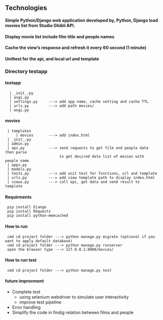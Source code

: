 ## Technologies
#### Simple Python/Django web application developed by, Python, Django load movies list from Studio Ghibli API.
#### Display movie list include film title and people names
#### Cache the view’s response and refresh it every 60 second (1 minute)
#### Unittest for the api, and local url and template

 ### Directory testapp
 #### testapp 
      | _init_.py      
      | asgi.py        
      | settings.py     ---> add app name, cache setting and cache TTL 
      | urls.py         ---> add path movies/ 
      | wsgi.py
 #### movies
     | templates         
         | movies       ---> add index.html 
     | _init_.py
     | admin.py
     | api.py           ---> send requests to get film and people data then parse 
                             to get desired data list of movies with people name 
     | apps.py
     | models.py
     | tests.py         ---> add unit test for functions, url and template   
     | urls.py          ---> add view template path to display index.html
     | views.py         ---> call api, get data and send result to template
     
#### Requirments
     pip install Django
     pip install Requests
     pip install python-memcached 
#### How to run
     cmd cd project folder ---> python manage.py migrate (optional if you want to apply default database)
     cmd cd project folder ---> python manage.py runserver 
     open the browser type ---> 127.0.0.1:8000/movies/ 
#### How to run test
     cmd cd project folder ---> python manage.py test
#### future improvment
* Complete test   
  * using selenium webdriver to simulate user interactivity
  * improve test pipeline
* Error handling 
* Simplify the code in findig relation between films and people  

    
 
 
